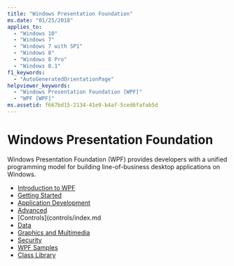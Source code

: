 ```yaml
---
title: "Windows Presentation Foundation"
ms.date: "01/25/2018"
applies_to:
  - "Windows 10"
  - "Windows 7"
  - "Windows 7 with SP1"
  - "Windows 8"
  - "Windows 8 Pro"
  - "Windows 8.1"
f1_keywords:
  - "AutoGeneratedOrientationPage"
helpviewer_keywords:
  - "Windows Presentation Foundation [WPF]"
  - "WPF [WPF]"
ms.assetid: f667bd15-2134-41e9-b4af-5ced6fafab5d
---
```

# Windows Presentation Foundation

Windows Presentation Foundation (WPF) provides developers with a unified programming model for building line-of-business desktop applications on Windows.

- [Introduction to WPF](introduction-to-wpf.md)
- [Getting Started](getting-started/index.md)
- [Application Development](app-development/index.md)
- [Advanced](advanced/index.md)
- [Controls](controls/index.md
- [Data](data/index.md)
- [Graphics and Multimedia](graphics-multimedia/index.md)
- [Security](security-wpf.md)
- [WPF Samples](wpf-samples.md)
- [Class Library](class-library-wpf.md)
